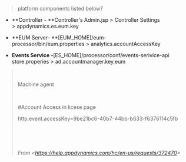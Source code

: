 

> platform components listed below?

-   **Controller - **Controller\'s Admin.jsp \> Controller Settings \> appdynamics.es.eum.key

-   **EUM Server- **\[EUM_HOME\]/eum-processor/bin/eum.properties \> analytics.accountAccessKey

-   **Events Service -**\[ES_HOME\]/processor/conf/events-serivice-api store.properies \> ad.accountmanager.key.eum

>  
>
> Machine agent
>
>  
>
> #Account Access in licese page
>
> http.event.accessKey=9be21bc6-40b7-44bb-b633-f6376114c5fb
>
>  
>
>  
>
> *From \<<https://help.appdynamics.com/hc/en-us/requests/372470>\>*
